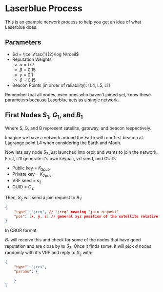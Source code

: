 # Laserblue Process
This is an example network process to help you get an idea of what Laserblue does.
## Parameters
- $d = \lceil\frac{1}{2}\log N\rceil$
- Reputation Weights
    - $\alpha = 0.7$
    - $\beta = 0.15$
    - $\gamma = 0.1$
    - $\delta = 0.15$
- Beacon Points (in order of reliability): [L4, L5, L1]

Remember that all nodes, even ones who haven't joined yet, know these parameters because Laserblue acts as a single network.
## First Nodes $S_1$, $G_1$, and $B_1$
Where S, G, and B represent satellite, gateway, and beacon respectively. 

Imagine we have a network around the Earth with our first beacon at Lagrange point L4 when considering the Earth and Moon. 

Now lets say node $S_2$ just launched into orbit and wants to join the network. 
First, it'll generate it's own keypair, vrf seed, and GUID:
- Public key = $K_{2pub}$
- Private key = $K_{2priv}$
- VRF seed = $s_2$
- GUID = $G_2$

Then, $S_2$ will send a join request to $B_1$:

```json
{
    "type": "jreq", // "jreq" meaning "join request"
    "pos": [x, y, z] // general xyz position of the satellite relative to the star
}
```
In CBOR format.

$B_1$ will receive this and check for some of the nodes that have good reputation and are close by to $S_2$. Once it finds some, it will pick $d$ nodes randomly with it's VRF and reply to $S_2$ with:

```json
{
    "type": "jres",
    "params": {
        
    }
}
```
